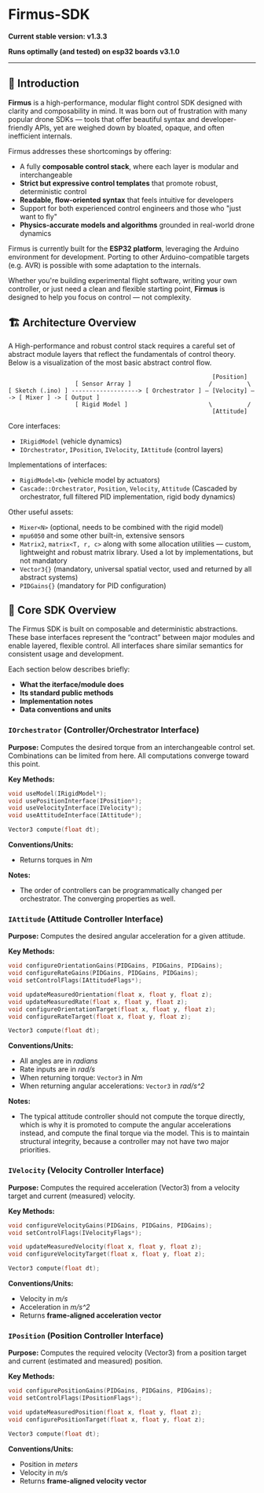 # Firmus-SDK

**Current stable version: v1.3.3**

**Runs optimally (and tested) on esp32 boards v3.1.0**

---

## 📘 Introduction

**Firmus** is a high-performance, modular flight control SDK designed with clarity and composability in mind. It was born out of frustration with many popular drone SDKs — tools that offer beautiful syntax and developer-friendly APIs, yet are weighed down by bloated, opaque, and often inefficient internals.

Firmus addresses these shortcomings by offering:

- A fully **composable control stack**, where each layer is modular and interchangeable  
- **Strict but expressive control templates** that promote robust, deterministic control  
- **Readable, flow-oriented syntax** that feels intuitive for developers  
- Support for both experienced control engineers and those who "just want to fly"  
- **Physics-accurate models and algorithms** grounded in real-world drone dynamics  

Firmus is currently built for the **ESP32 platform**, leveraging the Arduino environment for development. Porting to other Arduino-compatible targets (e.g. AVR) is possible with some adaptation to the internals.

Whether you're building experimental flight software, writing your own controller, or just need a clean and flexible starting point, **Firmus** is designed to help you focus on control — not complexity.

## 🏗️ Architecture Overview

A High-performance and robust control stack requires a careful set of abstract module layers that reflect the fundamentals of control theory. Below is a visualization of the most basic abstract control flow.

```
                                                          [Position]
                   [ Sensor Array ]                      /          \
[ Sketch (.ino) ] -------------------> [ Orchestrator ] — [Velocity] — -> [ Mixer ] -> [ Output ]
                   [ Rigid Model ]                       \          /
                                                          [Attitude]
```

Core interfaces:
- `IRigidModel` (vehicle dynamics)
- `IOrchestrator`, `IPosition`, `IVelocity`, `IAttitude` (control layers)

Implementations of interfaces:
- `RigidModel<N>` (vehicle model by actuators)
- `Cascade::Orchestrator`, `Position`, `Velocity`, `Attitude` (Cascaded by orchestrator, full filtered PID implementation, rigid body dynamics)

Other useful assets:
- `Mixer<N>` (optional, needs to be combined with the rigid model)
- `mpu6050` and some other built-in, extensive sensors
- `Matrix2`, `matrix<T, r, c>` along with some allocation utilities — custom, lightweight and robust matrix library. Used a lot by implementations, but not mandatory
- `Vector3{}` (mandatory, universal spatial vector, used and returned by all abstract systems)
- `PIDGains{}` (mandatory for PID configuration)

## 🧩 Core SDK Overview
The Firmus SDK is built on composable and deterministic abstractions. These base interfaces represent the “contract” between major modules and enable layered, flexible control. All interfaces share similar semantics for consistent usage and development.

Each section below describes briefly:
- **What the iterface/module does**
- **Its standard public methods**
- **Implementation notes**
- **Data conventions and units**





### **`IOrchestrator` (Controller/Orchestrator Interface)**
**Purpose:**
Computes the desired torque from an interchangeable control set. Combinations can be limited from here. All computations converge toward this point.

**Key Methods:**
```cpp
void useModel(IRigidModel*);
void usePositionInterface(IPosition*);
void useVelocityInterface(IVelocity*);
void useAttitudeInterface(IAttitude*);

Vector3 compute(float dt);
```

**Conventions/Units:**
- Returns torques in *Nm*

**Notes:**
- The order of controllers can be programmatically changed per orchestrator. The converging properties as well.







### **`IAttitude` (Attitude Controller Interface)**
**Purpose:**
Computes the desired angular acceleration for a given attitude.

**Key Methods:**
```cpp
void configureOrientationGains(PIDGains, PIDGains, PIDGains);
void configureRateGains(PIDGains, PIDGains, PIDGains);
void setControlFlags(IAttitudeFlags*);

void updateMeasuredOrientation(float x, float y, float z);
void updateMeasuredRate(float x, float y, float z);
void configureOrientationTarget(float x, float y, float z);
void configureRateTarget(float x, float y, float z);

Vector3 compute(float dt);
```

**Conventions/Units:**
- All angles are in *radians*
- Rate inputs are in *rad/s*
- When returning torque: `Vector3` in *Nm*
- When returning angular accelerations: `Vector3` in *rad/s^2*

**Notes:**
- The typical attitude controller should not compute the torque directly, which is why it is promoted to compute the angular accelerations instead, and compute the final torque via the model. This is to maintain structural integrity, because a controller may not have two major priorities.








### **`IVelocity` (Velocity Controller Interface)**
**Purpose:**
Computes the required acceleration (Vector3) from a velocity target and current (measured) velocity.

**Key Methods:**
```cpp
void configureVelocityGains(PIDGains, PIDGains, PIDGains);
void setControlFlags(IVelocityFlags*);

void updateMeasuredVelocity(float x, float y, float z);
void configureVelocityTarget(float x, float y, float z);

Vector3 compute(float dt);
```

**Conventions/Units:**
- Velocity in *m/s*
- Acceleration in *m/s^2*
- Returns **frame-aligned acceleration vector**

### **`IPosition` (Position Controller Interface)**
**Purpose:**
Computes the required velocity (Vector3) from a position target and current (estimated and measured) position.

**Key Methods:**
```cpp
void configurePositionGains(PIDGains, PIDGains, PIDGains);
void setControlFlags(IPositionFlags*);

void updateMeasuredPosition(float x, float y, float z);
void configurePositionTarget(float x, float y, float z);

Vector3 compute(float dt);
```

**Conventions/Units:**
- Position in *meters*
- Velocity in *m/s*
- Returns **frame-aligned velocity vector**
